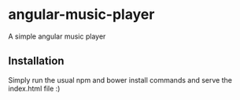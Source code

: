 # angular-music-player
A simple angular music player

## Installation
Simply run the usual npm and bower install commands and serve the index.html file :)